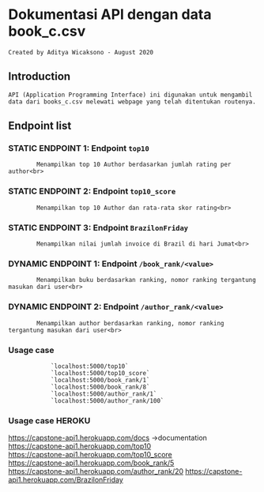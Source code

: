# Dokumentasi API dengan data book_c.csv</h1>
    Created by Aditya Wicaksono - August 2020
## Introduction 
    API (Application Programming Interface) ini digunakan untuk mengambil data dari books_c.csv melewati webpage yang telah ditentukan routenya.

## Endpoint list

### STATIC ENDPOINT 1:  Endpoint `top10`
            Menampilkan top 10 Author berdasarkan jumlah rating per author<br>

### STATIC ENDPOINT 2: Endpoint `top10_score`
            Menampilkan top 10 Author dan rata-rata skor rating<br>
            
### STATIC ENDPOINT 3: Endpoint `BrazilonFriday`
            Menampilkan nilai jumlah invoice di Brazil di hari Jumat<br>

### DYNAMIC ENDPOINT 1: Endpoint `/book_rank/<value>`
            Menampilkan buku berdasarkan ranking, nomor ranking tergantung masukan dari user<br>

### DYNAMIC ENDPOINT 2: Endpoint `/author_rank/<value>`
            Menampilkan author berdasarkan ranking, nomor ranking tergantung masukan dari user<br>

### Usage case

                `localhost:5000/top10`
                `localhost:5000/top10_score`
                `localhost:5000/book_rank/1`
                `localhost:5000/book_rank/8`
                `localhost:5000/author_rank/1`
                `localhost:5000/author_rank/100`
### Usage case HEROKU
https://capstone-api1.herokuapp.com/docs ->documentation <br>
https://capstone-api1.herokuapp.com/top10 <br>
https://capstone-api1.herokuapp.com/top10_score <br>
https://capstone-api1.herokuapp.com/book_rank/5 <br>
https://capstone-api1.herokuapp.com/author_rank/20
https://capstone-api1.herokuapp.com/BrazilonFriday
